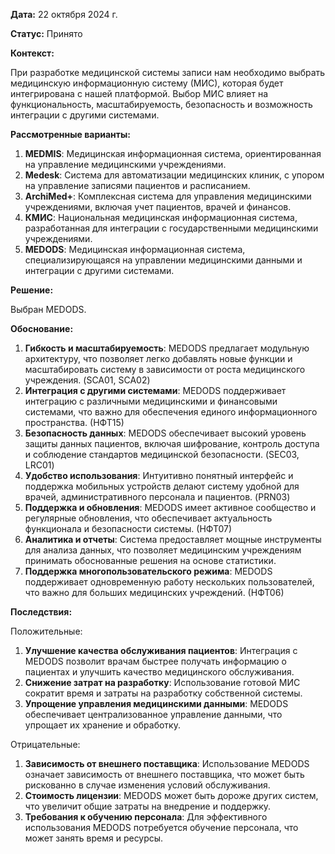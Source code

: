 **Дата:** 22 октября 2024 г.

**Статус:** Принято

**Контекст:**

При разработке медицинской системы записи нам необходимо выбрать медицинскую информационную систему (МИС), которая будет интегрирована с нашей платформой. Выбор МИС влияет на функциональность, масштабируемость, безопасность и возможность интеграции с другими системами.

**Рассмотренные варианты:**

1. **MEDMIS**: Медицинская информационная система, ориентированная на управление медицинскими учреждениями.
2. **Medesk**: Система для автоматизации медицинских клиник, с упором на управление записями пациентов и расписанием.
3. **ArchiMed+**: Комплексная система для управления медицинскими учреждениями, включая учет пациентов, врачей и финансов.
4. **КМИС**: Национальная медицинская информационная система, разработанная для интеграции с государственными медицинскими учреждениями.
5. **MEDODS**: Медицинская информационная система, специализирующаяся на управлении медицинскими данными и интеграции с другими системами.

**Решение:**

Выбран MEDODS.

**Обоснование:**

1. **Гибкость и масштабируемость**: MEDODS предлагает модульную архитектуру, что позволяет легко добавлять новые функции и масштабировать систему в зависимости от роста медицинского учреждения. (SCA01, SCA02)
2. **Интеграция с другими системами**: MEDODS поддерживает интеграцию с различными медицинскими и финансовыми системами, что важно для обеспечения единого информационного пространства. (НФТ15)
3. **Безопасность данных**: MEDODS обеспечивает высокий уровень защиты данных пациентов, включая шифрование, контроль доступа и соблюдение стандартов медицинской безопасности. (SEC03, LRC01)
4. **Удобство использования**: Интуитивно понятный интерфейс и поддержка мобильных устройств делают систему удобной для врачей, административного персонала и пациентов. (PRN03)
5. **Поддержка и обновления**: MEDODS имеет активное сообщество и регулярные обновления, что обеспечивает актуальность функционала и безопасности системы. (НФТ07)
6. **Аналитика и отчеты**: Система предоставляет мощные инструменты для анализа данных, что позволяет медицинским учреждениям принимать обоснованные решения на основе статистики.
7. **Поддержка многопользовательского режима**: MEDODS поддерживает одновременную работу нескольких пользователей, что важно для больших медицинских учреждений. (НФТ06)

**Последствия:**

Положительные:
1. **Улучшение качества обслуживания пациентов**: Интеграция с MEDODS позволит врачам быстрее получать информацию о пациентах и улучшить качество медицинского обслуживания.
2. **Снижение затрат на разработку**: Использование готовой МИС сократит время и затраты на разработку собственной системы.
3. **Упрощение управления медицинскими данными**: MEDODS обеспечивает централизованное управление данными, что упрощает их хранение и обработку.

Отрицательные:
1. **Зависимость от внешнего поставщика**: Использование MEDODS означает зависимость от внешнего поставщика, что может быть рискованно в случае изменения условий обслуживания.
2. **Стоимость лицензии**: MEDODS может быть дороже других систем, что увеличит общие затраты на внедрение и поддержку.
3. **Требования к обучению персонала**: Для эффективного использования MEDODS потребуется обучение персонала, что может занять время и ресурсы.
